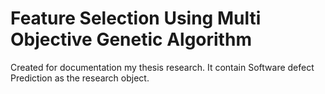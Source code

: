 # Feature Selection Using Multi Objective Genetic Algorithm 
Created for documentation my thesis research. It contain Software defect Prediction as the research object. 

